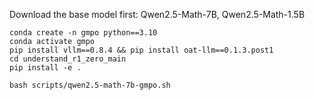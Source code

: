 Download the base model first: Qwen2.5-Math-7B, Qwen2.5-Math-1.5B
```
conda create -n gmpo python==3.10
conda activate gmpo
pip install vllm==0.8.4 && pip install oat-llm==0.1.3.post1
cd understand_r1_zero_main
pip install -e .

bash scripts/qwen2.5-math-7b-gmpo.sh
```